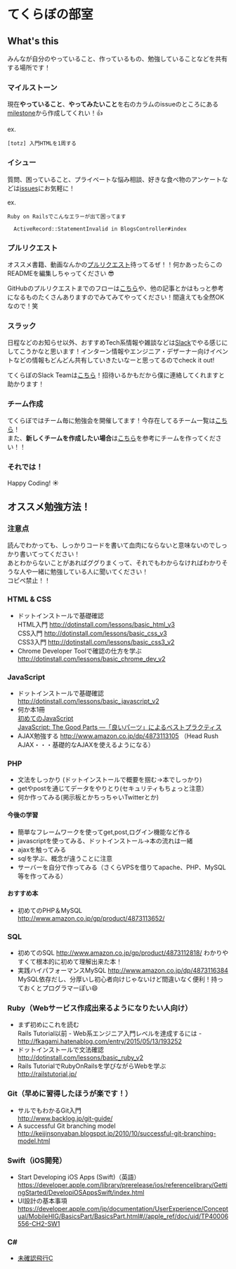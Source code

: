 # てくらぼの部室

## What's this
みんなが自分のやっていること、作っているもの、勉強していることなどを共有する場所です！

### マイルストーン
現在**やっていること**、**やってみたいこと**を右のカラムのissueのところにある[milestone](https://github.com/okadai-techlab/how-to-study-language/milestones)から作成してくれい！:+1:

ex.
```
[totz] 入門HTMLを1周する
```

### イシュー
質問、困っていること、プライベートな悩み相談、好きな食べ物のアンケートなどは[issues](https://github.com/okadai-techlab/how-to-study-language/issues)にお気軽に！

ex.
```
Ruby on Railsでこんなエラーが出て困ってます

  ActiveRecord::StatementInvalid in BlogsController#index

```

### プルリクエスト
オススメ書籍、動画なんかの[プルリクエスト](https://github.com/okadai-techlab/how-to-study-language/pulls)待ってるぜ！！何かあったらこのREADMEを編集しちゃってください :sunglasses:

GitHubのプルリクエストまでのフローは[こちら](https://www.dropbox.com/s/uy7kxm91lj4fdq9/git-introduction.pdf?dl=0)や、他の記事とかはもっと参考になるものたくさんありますのでみてみてやってください！間違えても全然OKなので！笑

### スラック
日程などのお知らせ以外、おすすめTech系情報や雑談などは[Slack](https://slack.com/)でやる感じにしてこうかなと思います！インターン情報やエンジニア・デザーナー向けイベントなどの情報もどんどん共有していきたいなーと思ってるのでcheck it out!

てくらぼのSlack Teamは[こちら](https://okadai-techlab.slack.com/)！招待いるかもだから僕に連絡してくれますと助かります！

### チーム作成
てくらぼではチーム毎に勉強会を開催してます！今存在してるチーム一覧は[こちら](https://github.com/orgs/okadai-techlab/teams)！  
また、**新しくチームを作成したい場合**は[こちら](create_team.md)を参考にチームを作ってください！！

### それでは！

Happy Coding! :sunny:


## オススメ勉強方法！

### 注意点
読んでわかっても、しっかりコードを書いて血肉にならないと意味ないのでしっかり書いてってください！  
あとわからないことがあればググりまくって、それでもわからなければわかりそうな人や一緒に勉強している人に聞いてください！  
コピペ禁止！！  

### HTML & CSS
- ドットインストールで基礎確認  
HTML入門 http://dotinstall.com/lessons/basic_html_v3  
CSS入門 http://dotinstall.com/lessons/basic_css_v3  
CSS3入門 http://dotinstall.com/lessons/basic_css3_v2  
- Chrome Developer Toolで確認の仕方を学ぶ  
http://dotinstall.com/lessons/basic_chrome_dev_v2

### JavaScript
- ドットインストールで基礎確認
http://dotinstall.com/lessons/basic_javascript_v2
- 何か本1冊  
[初めてのJavaScript](http://www.amazon.co.jp/dp/487311425X)  
[JavaScript: The Good Parts ―「良いパーツ」によるベストプラクティス](http://www.amazon.co.jp/dp/4873113911)
- AJAX勉強する
http://www.amazon.co.jp/dp/4873113105 （Head Rush AJAX・・・基礎的なAJAXを使えるようになる）

### PHP
- 文法をしっかり
(ドットインストールで概要を掴む→本でしっかり)
- getやpostを通じてデータをやりとり(セキュリティもちょっと注意）
- 何か作ってみる(掲示板とかちっちゃいTwitterとか)

#### 今後の学習
- 簡単なフレームワークを使ってget,post,ログイン機能など作る
- javascriptを使ってみる、ドットインストール→本の流れは一緒
- ajaxを触ってみる
- sqlを学ぶ、概念が違うことに注意
- サーバーを自分で作ってみる（さくらVPSを借りてapache、PHP、MySQL等を作ってみる）

#### おすすめ本
- 初めてのPHP＆MySQL
http://www.amazon.co.jp/gp/product/4873113652/

### SQL
- 初めてのSQL
http://www.amazon.co.jp/gp/product/4873112818/
わかりやすくて根本的に初めて理解出来た本！
- 実践ハイパフォーマンスMySQL
http://www.amazon.co.jp/dp/4873116384
MySQL依存だし、分厚いし初心者向けじゃないけど間違いなく便利！持っておくとプログラマーぽい:smile:

### Ruby（Webサービス作成出来るようになりたい人向け）
- まず初めにこれを読む  
Rails Tutorial以前 - Web系エンジニア入門レベルを達成するには -  
http://fkagami.hatenablog.com/entry/2015/05/13/193252  
- ドットインストールで文法確認  
http://dotinstall.com/lessons/basic_ruby_v2  
- Rails TutorialでRubyOnRailsを学びながらWebを学ぶ  
http://railstutorial.jp/

### Git（早めに習得したほうが楽です！）
- サルでもわかるGit入門  
http://www.backlog.jp/git-guide/ 
- A successful Git branching model
http://keijinsonyaban.blogspot.jp/2010/10/successful-git-branching-model.html

### Swift（iOS開発）
- Start Developing iOS Apps (Swift)（英語）
https://developer.apple.com/library/prerelease/ios/referencelibrary/GettingStarted/DevelopiOSAppsSwift/index.html
- UI設計の基本事項
https://developer.apple.com/jp/documentation/UserExperience/Conceptual/MobileHIG/BasicsPart/BasicsPart.html#//apple_ref/doc/uid/TP40006556-CH2-SW1

### C# #
- [未確認飛行C](http://ufcpp.net/)
